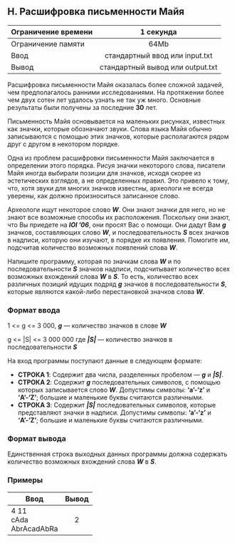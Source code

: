 ## H. Расшифровка письменности Майя

| Ограничение времени |            1 секунда             |
|---------------------|:--------------------------------:|
| Ограничение памяти  |               64Mb               |
| Ввод                |  стандартный ввод или input.txt  |
| Вывод               | стандартный вывод или output.txt |

Расшифровка письменности Майя оказалась более сложной задачей, чем предполагалось ранними исследованиями. На протяжении
более чем двух сотен лет удалось узнать не так уж много. Основные результаты были получены за последние **30** лет.

Письменность Майя основывается на маленьких рисунках, известных как значки, которые обозначают звуки. Слова языка Майя
обычно записываются с помощью этих значков, которые располагаются рядом друг с другом в некотором порядке.

Одна из проблем расшифровки письменности Майя заключается в определении этого порядка. Рисуя значки некоторого слова,
писатели Майя иногда выбирали позиции для значков, исходя скорее из эстетических взглядов, а не определенных правил. Это
привело к тому, что, хотя звуки для многих значков известны, археологи не всегда уверены, как должно произноситься
записанное слово.

Археологи ищут некоторое слово **_W_**. Они знают значки для него, но не знают все возможные способы их расположения.
Поскольку они знают, что Вы приедете на **_IOI ’06_**, они просят Вас о помощи. Они дадут Вам **_g_** значков,
составляющих слово **_W_**, и последовательность **_S_** всех значков в надписи, которую они изучают, в порядке их появления. 
Помогите им, подсчитав количество возможных появлений слова **_W_**.

Напишите программу, которая по значкам слова **_W_** и по последовательности **_S_** значков надписи, подсчитывает
количество всех возможных вхождений слова **_W_** в **_S_**. То есть, количество всех различных позиций идущих подряд **_g_**
значков в последовательности **_S_**, которые являются какой-либо перестановкой значков слова **_W_**.

### Формат ввода

1 <= g <= 3 000, **_g_** — количество значков в слове **_W_**

g <= |S| <= 3 000 000 где **_|S|_** — количество значков в последовательности **_S_**

На вход программы поступают данные в следующем формате:

- **СТРОКА 1**: Содержит два числа, разделенных пробелом — **_g_** и **_|S|_**.
- **СТРОКА 2**: Содержит **_g_** последовательных символов, с помощью которых записывается слово **_W_**.
Допустимы символы: **‘a’-‘z’** и **‘A’-‘Z’**; большие и маленькие буквы считаются различными.
- **СТРОКА 3**: Содержит **_|S|_** последовательных символов, которые представляют значки в надписи.
Допустимы символы: **‘a’-‘z’** и **‘A’-‘Z’**; большие и маленькие буквы считаются различными.

### Формат вывода

Единственная строка выходных данных программы должна содержать количество возможных вхождений слова **_W_** в **_S_**.

### Примеры

| Ввод                        | Вывод |
|-----------------------------|:-----:|
| 4 11<br>cAda<br>AbrAcadAbRa |   2   |


 

               

